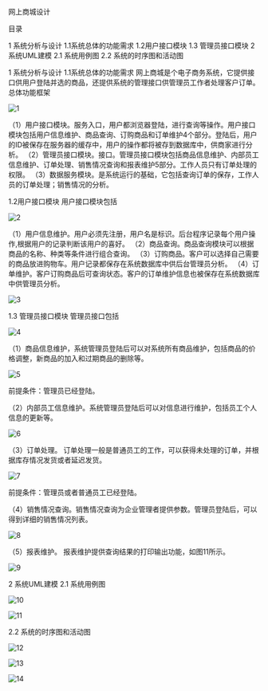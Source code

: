 网上商城设计



目录

1 系统分析与设计
1.1系统总体的功能需求
1.2用户接口模块
1.3 管理员接口模块
2 系统UML建模
2.1 系统用例图
2.2 系统的时序图和活动图

 
1 系统分析与设计
1.1系统总体的功能需求
网上商城是个电子商务系统，它提供接口供用户登陆并选的商品，还提供系统的管理接口供管理员工作者处理客户订单。
总体功能框架

![1](https://github.com/GongYanran/WebProject/blob/master/task4/1.png)

（1）用户接口模块。服务入口，用户都浏览器登陆，进行查询等操作。用户接口模块包括用户信息维护、商品查询、订购商品和订单维护4个部分。登陆后，用户的ID被保存在服务器的缓存中，用户的操作都将被存到数据库中，供商家进行分析。
（2）管理员接口模块。接口。管理员接口模块包括商品信息维护、内部员工信息维护、订单处理、销售情况查询和报表维护5部分。工作人员只有订单处理的权限。
（3）数据服务模块。是系统运行的基础，它包括查询订单的保存，工作人员的订单处理；销售情况的分析。



1.2用户接口模块
用户接口模块包括

![2](https://github.com/GongYanran/WebProject/blob/master/2.png)

（1）用户信息维护。用户必须先注册，用户名是标识。后台程序记录每个用户操作,根据用户的记录判断该用户的喜好。
（2）商品查询。商品查询模块可以根据商品的名称、种类等条件进行组合查询。
（3）订购商品。客户可以选择自己需要的商品放进购物车。用户记录都保存在系统数据库中供后台管理员分析。
（4）订单维护。客户订购商品后可查询状态。客户的订单维护信息也被保存在系统数据库中供管理员分析。

![3](https://github.com/GongYanran/WebProject/blob/master/3.png)

1.3 管理员接口模块
管理员接口包括

![4](https://github.com/GongYanran/WebProject/blob/master/4.png)


（1）商品信息维护，系统管理员登陆后可以对系统所有商品维护，包括商品的价格调整，新商品的加入和过期商品的删除等。

![5](https://github.com/GongYanran/WebProject/blob/master/5.png)


前提条件：管理员已经登陆。

（2）内部员工信息维护。系统管理员登陆后可以对信息进行维护，包括员工个人信息的更新等。


![6](https://github.com/GongYanran/WebProject/blob/master/6.png)


（3）订单处理。
订单处理一般是普通员工的工作，可以获得未处理的订单，并根据库存情况发货或者延迟发货。

![7](https://github.com/GongYanran/WebProject/blob/master/7.png)


前提条件：管理员或者普通员工已经登陆。

（4）销售情况查询。销售情况查询为企业管理者提供参数。管理员登陆后，可以得到详细的销售情况列表。

![8](https://github.com/GongYanran/WebProject/blob/master/8.png)


（5）报表维护。
报表维护提供查询结果的打印输出功能，如图11所示。

![9](https://github.com/GongYanran/WebProject/blob/master/9.png)


2 系统UML建模
2.1 系统用例图
  

![10](https://github.com/GongYanran/WebProject/blob/master/10.png)


![11](https://github.com/GongYanran/WebProject/blob/master/11.png)


2.2 系统的时序图和活动图

![12](https://github.com/GongYanran/WebProject/blob/master/12.png)

![13](https://github.com/GongYanran/WebProject/blob/master/13.png)

![14](https://github.com/GongYanran/WebProject/blob/master/14.png)
